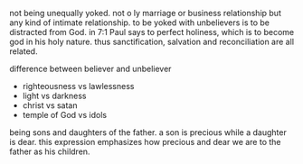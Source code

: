 not being unequally yoked. not o ly marriage
or business relationship but any kind of intimate
relationship. to be yoked with unbelievers is
to be distracted from God. in 7:1 Paul says
to perfect holiness, which is to become god
in his holy nature. thus sanctification,
salvation and reconciliation are all related.

difference between believer and unbeliever
- righteousness vs lawlessness
- light vs darkness
- christ vs satan
- temple of God vs idols

being sons and daughters of the father. a son is precious while a daughter is dear. this
expression emphasizes how precious and dear we are to the father as his children.
